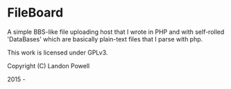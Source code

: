 # FileBoard
A simple BBS-like file uploading host that I wrote in PHP and with self-rolled 'DataBases' which are basically plain-text files that I parse with php. 




This work is licensed under GPLv3. 


Copyright (C)  Landon Powell 


2015 - 
